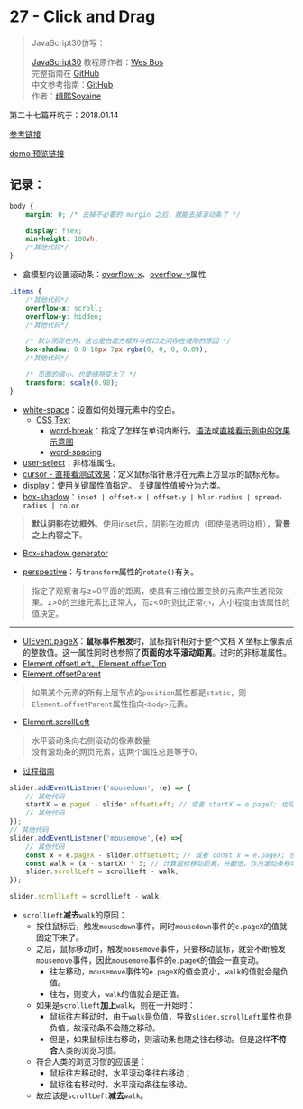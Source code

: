 # 27 - Click and Drag

> JavaScript30仿写：
>
> [JavaScript30](https://javascript30.com) 教程原作者：[Wes Bos](https://github.com/wesbos)    
> 完整指南在 [GitHub](https://github.com/soyaine/JavaScript30)  
> 中文参考指南：[GitHub](https://github.com/soyaine/JavaScript30)  
> 作者：[缉熙Soyaine](https://github.com/soyaine)

第二十七篇开坑于：2018.01.14

[参考链接](https://github.com/soyaine/JavaScript30/tree/master/27%20-%20Click%20and%20Drag)

[demo 预览链接](https://hehe1111.github.io/js_demo/js30/27%20-%20Click%20and%20Drag/)

## 记录：
```CSS
body {
    margin: 0; /* 去掉不必要的 margin 之后，就能去掉滚动条了 */

    display: flex;
    min-height: 100vh;
    /*其他代码*/
}
```

- 盒模型内设置滚动条：[overflow-x](https://developer.mozilla.org/zh-CN/docs/Web/CSS/overflow-x)、[overflow-y](https://developer.mozilla.org/zh-CN/docs/Web/CSS/overflow-y)属性
```CSS
.items {
    /*其他代码*/
    overflow-x: scroll;
    overflow-y: hidden;
    /*其他代码*/

    /* 默认阴影在外，这也是白底方框外与视口之间存在缝隙的原因 */
    box-shadow: 0 0 10px 7px rgba(0, 0, 0, 0.09);
    /*其他代码*/

    /* 页面的缩小，也使缝隙变大了 */
    transform: scale(0.98);
}
```

- [white-space](https://developer.mozilla.org/zh-CN/docs/Web/CSS/white-space#Summary)：设置如何处理元素中的空白。
    - [CSS Text](https://developer.mozilla.org/zh-CN/docs/Web/CSS/CSS_Text#%E5%8F%82%E8%80%83)
        - [word-break]()：指定了怎样在单词内断行。[语法](https://developer.mozilla.org/zh-CN/docs/Web/CSS/word-break#%E8%AF%AD%E6%B3%95)或[直接看示例中的效果示意图](https://developer.mozilla.org/zh-CN/docs/Web/CSS/word-break#%E7%A4%BA%E4%BE%8B)
        - [word-spacing](https://developer.mozilla.org/zh-CN/docs/Web/CSS/word-spacing#Examples)
- [user-select](https://developer.mozilla.org/zh-CN/docs/Web/CSS/user-select)：非标准属性。
- [cursor - 直接看测试效果](https://developer.mozilla.org/zh-CN/docs/Web/CSS/cursor#Syntax)：定义鼠标指针悬浮在元素上方显示的鼠标光标。
- [display](https://developer.mozilla.org/zh-CN/docs/Web/CSS/display)：使用关键属性值指定。 关键属性值被分为六类。
- [box-shadow](https://developer.mozilla.org/zh-CN/docs/Web/CSS/box-shadow#%E6%91%98%E8%A6%81)：`inset | offset-x | offset-y | blur-radius | spread-radius | color`
> **默认阴影在边框外**。使用inset后，阴影在边框内（即使是透明边框），**背景之上内容之下**。

- [Box-shadow generator](https://developer.mozilla.org/en-US/docs/Web/CSS/CSS_Background_and_Borders/Box-shadow_generator)

- [perspective](https://developer.mozilla.org/zh-CN/docs/Web/CSS/perspective)：与`transform`属性的`rotate()`有关。
> 指定了观察者与z=0平面的距离，使具有三维位置变换的元素产生透视效果。z>0的三维元素比正常大，而z<0时则比正常小，大小程度由该属性的值决定。
---

- [UIEvent.pageX](https://developer.mozilla.org/zh-CN/docs/Web/API/UIEvent/pageX#Syntax)：**鼠标事件触发**时，鼠标指针相对于整个文档 X 坐标上像素点的整数值。这一属性同时也参照了**页面的水平滚动距离**。过时的非标准属性。
- [Element.offsetLeft，Element.offsetTop](http://javascript.ruanyifeng.com/dom/element.html#toc12)
- [Element.offsetParent](http://javascript.ruanyifeng.com/dom/element.html#toc19)
> 如果某个元素的所有上层节点的`position`属性都是`static`，则`Element.offsetParent`属性指向`<body>`元素。

- [Element.scrollLeft](http://javascript.ruanyifeng.com/dom/element.html#toc10)
> 水平滚动条向右侧滚动的像素数量  
> 没有滚动条的网页元素，这两个属性总是等于0。

- [过程指南](https://github.com/soyaine/JavaScript30/tree/master/27%20-%20Click%20and%20Drag#%E8%BF%87%E7%A8%8B%E6%8C%87%E5%8D%97)
```javascript
slider.addEventListener('mousedown', (e) => {
    // 其他代码
    startX = e.pageX - slider.offsetLeft; // 或者 startX = e.pageX; 也可以
    // 其他代码
});
// 其他代码
slider.addEventListener('mousemove',(e) =>{
    // 其他代码
    const x = e.pageX - slider.offsetLeft; // 或者 const x = e.pageX; 也可以
    const walk = (x - startX) * 3; // 计算鼠标移动距离，并翻倍，作为滚动条移动距离
    slider.scrollLeft = scrollLeft - walk;
});
```

```javascript
slider.scrollLeft = scrollLeft - walk;
```
- `scrollLeft`**减去**`walk`的原因：
    - 按住鼠标后，触发`mousedown`事件，同时`mousedown`事件的`e.pageX`的值就固定下来了。
    - 之后，鼠标移动时，触发`mousemove`事件，只要移动鼠标，就会不断触发`mousemove`事件，因此`mousemove`事件的`e.pageX`的值会一直变动。
        - 往左移动，`mousemove`事件的`e.pageX`的值会变小，`walk`的值就会是负值。
        - 往右，则变大，`walk`的值就会是正值。
    - 如果是`scrollLeft`**加上**`walk`，则在一开始时：
        - 鼠标往左移动时，由于`walk`是负值，导致`slider.scrollLeft`属性也是负值，故滚动条不会随之移动。
        - 但是，如果鼠标往右移动，则滚动条也随之往右移动。但是这样**不符合**人类的浏览习惯。
    - 符合人类的浏览习惯的应该是：
        - 鼠标往左移动时，水平滚动条往右移动；
        - 鼠标往右移动时，水平滚动条往左移动。
    - 故应该是`scrollLeft`**减去**`walk`。
